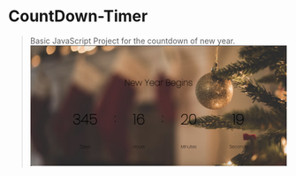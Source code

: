 # CountDown-Timer
> Basic JavaScript Project for the countdown of new year.
![new year](https://github.com/dexcoder07/CountDown-Timer/blob/main/SS.png)


